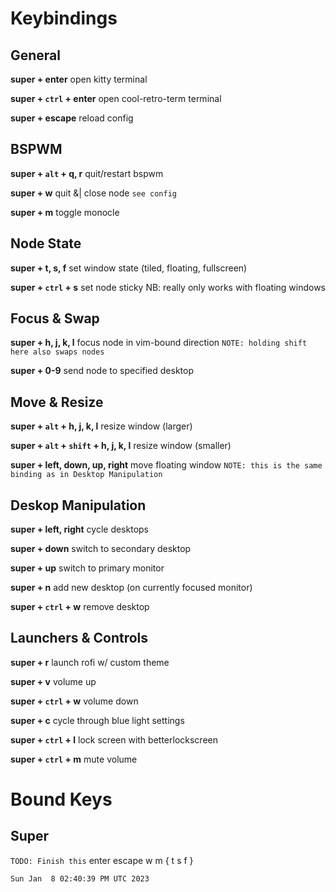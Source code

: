 # Keybindings

## General 

**super + enter**
	open kitty terminal 

**super + `ctrl` + enter**
	open cool-retro-term terminal 

**super + escape**
	reload config 

## BSPWM

**super + `alt` + q, r**
	quit/restart bspwm

**super + w**
	quit &| close node
	`see config`

**super + m**
	toggle monocle

## Node State

**super + t, s, f**
	set window state
	(tiled, floating, fullscreen)

**super + `ctrl` + s**
	set node sticky 
	NB: really only works with floating windows

## Focus & Swap

**super + h, j, k, l**
	focus node in vim-bound direction
	`NOTE: holding shift here also swaps nodes`

**super + 0-9**
	send node to specified desktop 

## Move & Resize

**super + `alt` + h, j, k, l**
	resize window (larger)

**super + `alt` + `shift` + h, j, k, l**
	resize window (smaller)

**super + left, down, up, right**
	move floating window 
	`NOTE: this is the same binding as in Desktop Manipulation`

## Deskop Manipulation

**super + left, right**
	cycle desktops

**super + down**
	switch to secondary desktop

**super + up**
	switch to primary monitor

**super + n**
	add new desktop (on currently focused monitor)

**super + `ctrl` + w**
	remove desktop 

## Launchers & Controls

**super + r**
	launch rofi w/ custom theme

**super + v**
	volume up 

**super + `ctrl` + w**
	volume down

**super + c**
	cycle through blue light settings

**super + `ctrl` + l**
	lock screen with betterlockscreen

**super + `ctrl` + m**
	mute volume

# Bound Keys

## Super
`TODO: Finish this`
enter
escape
w 
m
{
	t
	s
	f
}


`Sun Jan  8 02:40:39 PM UTC 2023`